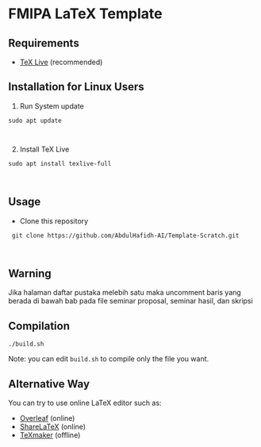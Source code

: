 # FMIPA LaTeX Template


## Requirements

- [TeX Live](https://www.tug.org/texlive/) (recommended)

## Installation for Linux Users
1. Run System update
<pre><code>sudo apt update </pre> </code>
2. Install TeX Live
<pre><code>sudo apt install texlive-full </pre> </code>

## Usage

- Clone this repository

<pre><code> git clone https://github.com/AbdulHafidh-AI/Template-Scratch.git </pre> </code>


## Warning 

<p> Jika halaman daftar pustaka melebih satu maka uncomment baris yang berada di bawah bab pada file seminar proposal, seminar hasil, dan skripsi  </p>


## Compilation


<pre><code>./build.sh</code></pre>

Note: you can edit `build.sh` to compile only the file you want.


## Alternative Way

You can try to use online LaTeX editor such as:
- [Overleaf](https://www.overleaf.com/) (online)
- [ShareLaTeX](https://www.sharelatex.com/) (online)
- [TeXmaker](http://www.xm1math.net/texmaker/) (offline)

